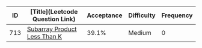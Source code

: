 |ID|[Title](Leetcode Question Link)|Acceptance|Difficulty|Frequency|
|----|-----|----|---|---|
|713|[Subarray Product Less Than K]( https://leetcode.com/problems/subarray-product-less-than-k)|39.1%|Medium|0|
